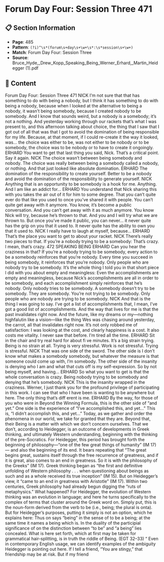# Forum Day Four: Session Three 471

## 📋 Section Information

- **Page**: 485
- **Pattern**: `(?i)^\s*(forum\s+day\s+\w+\s*:\s*session\s+\w+)`
- **Match**: Forum Day Four: Session Three
- **Source**: Bruce_Hyde,_Drew_Kopp_Speaking_Being_Werner_Erhard,_Martin_Heidegger (1).pdf

## 📄 Content

Forum Day Four: Session Three 471
NICK
I’m not sure that that has something to do with being a nobody, but I think it has something to
do with being a nobody, because when I looked at the alternative to being a nobody, it wasn’t
being somebody, because I created nobody to be somebody. And I know that sounds weird, but
a nobody is a somebody; it’s not a nothing. And yesterday working through our rackets that’s
what I was present to, and this afternoon talking about choice, the thing that I saw that I got
out of all that was that I got to avoid the domination of being responsible for my life. Because,
at that moment, if I could re-create it the way it looked, was... the choice was either to be, was
not either to be nobody or to be somebody, the choice was to be nobody or to have to create it
ongoingly.
ERHARD
You want to get that last thing you said, Nick. That’s a critical point. Say it again.
NICK
The choice wasn’t between being somebody and nobody. The choice was really between being a
somebody called a nobody, or nothing. And that just looked like absolute domination.
ERHARD
The domination of the responsibility to create yourself. Better to be a nobody and avoid the
domination of the responsibility to generate yourself.
NICK
Anything that is an opportunity to be somebody is a hook for me. Anything. And I am like an
addict for...
ERHARD
You understand that Nick sharing this with you takes the air out of it for him to some degree.
That you can’t quite ever do that like you used to once you’ve shared it with people. You can’t
quite get away with it anymore. You know, it’s become a public conversation. And you can’t
get away with it as much anymore. You know Nick will try, because he’s thrown to that. And
you and I will try what we are thrown to. But once you’ve made it public, you can never... it
never quite has the grip on you that it used to. It never quite has the ability to own you that it
used to.
NICK
I really have to laugh at myself, because...
ERHARD
That’s the place you want to get to about your racket.
NICK
There’s really two pieces to that. If you’re a nobody trying to be a somebody: That’s crazy. I
mean, that’s crazy.
472
SPEAKING BEING
ERHARD
Can you hear the craziness in that? If you’re a nobody trying to be somebody, every action
to be a somebody reinforces that you’re nobody. Every time you succeed in being somebody,
it reinforces that you’re nobody. Only people who are nobody try to be somebody. It’s the
whole thing I told you in that short piece I did with you about empty and meaningless:
Even the accomplishments are empty and meaningless, because Nick’s accomplishments
are all in order to be somebody, and each accomplishment simply reinforces that he’s
nobody. Only nobody tries to be somebody. A somebody doesn’t try to be somebody. They
are somebody. You’re not trying to be somebody. Only people who are nobody are trying to
be somebody.
NICK
And that is the thing I was going to say. I’ve got a list of accomplishments that, I mean, I’ve got
a good list of accomplishments. And the way that lives for me is that the past invalidates right
now. And the future, like my dreams or my—nothing highfalutin like a vision—like the thing
Wes was chasing around yesterday, the carrot, all that invalidates right now. It’s not only robbed
me of satisfaction: I was looking at the cost, and clearly happiness is a cost. It also costs me
vitality. I never saw that before. I’m tired all the time.
ERHARD
Sit in the chair and try real hard for about fi ve minutes. It’s a big strain trying. Being is no strain
at all. Trying is very stressful. Work is not stressful. Trying is stressful.
NICK
That was one side of the sword. The other side is I don’t know what makes a somebody
somebody, but whatever the measure is that someone could come up with, I’m somebody. The
other side of the insanity is denying who I am and what that cuts off  is my self-expression. So by
not being myself, and having...
ERHARD
So what you want to get is that the whole conversation is crazy. Being nobody trying to be
somebody and denying that he’s somebody.
NICK
This is the insanity wrapped in the craziness. Werner, I just thank you for the profound
privilege of participating in this work. I can see that who I have been is wanting to be anywhere
but here. The only thing that’s diff erent is me.
ERHARD
By the way, for those of you who were in Beyond the Winning Formula, this is the other side
of “and yet.” One side is the experience of “I’ve accomplished this, and yet...” This is, “I didn’t
accomplish this, and yet...”
Today, as we gather and order the phenomena in our world, we
take for granted that they are. Beyond that, their Being is a matter
with which we don’t concern ourselves.
That we don’t, according to Heidegger, is an outcome
of developments in Greek thinking, and ultimately Western
understanding, beginning with the thinking of the pre-Socratics.
For Heidegger, this period has brought forth the beginning of
philosophy—“one of the few great things of humanity” (IM 17)—
and also the beginning of its end. It bears repeating that “The
great begins great, sustains itself through the free recurrence of
greatness, and if it is great, also comes to an end in greatness. So it
is with the philosophy of the Greeks” (IM 17).
Greek thinking began as “the first and definitive unfolding
of Western philosophy . . . when questioning about beings as
such and as a whole received its true inception” (IM 15). But on
Heidegger’s view, it “came to an end in greatness with Aristotle”
(IM 17). Within two centuries, Greek philosophy had already begun
digging the “ruts of metaphysics.”
What happened? For Heidegger, the evolution of Western
thinking was an evolution in language; and here he turns
specifically to the complex of terms that cluster around the Greek
word on. Simply put, this is the noun-form derived from the verb
to be (i.e., being; the plural is onta). But for Heidegger’s purposes,
putting it simply is not an option, which he explains here:
Thus on says “being” in the sense of to be a
being; at the same time it names a being which
is. In the duality of the participial significance
of on the distinction between “to be” and “a
being” lies concealed. What is here set forth,
which at first may be taken for grammatical
hair-splitting, is in truth the riddle of Being.
(EGT 32–33)
“
Even in contemporary English usage, we can identify examples
of the ambiguity Heidegger is pointing out here. If I tell a friend,
“You are stingy,” that friendship may be at risk. But if my friend